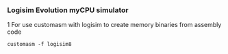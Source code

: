 ### Logisim Evolution myCPU simulator

1 For use customasm with logisim to create memory binaries from assembly code
```
customasm -f logisim8

```